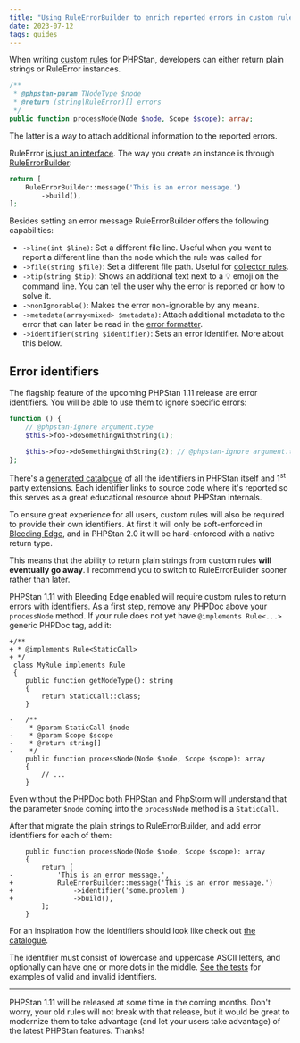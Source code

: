 ```yaml
---
title: "Using RuleErrorBuilder to enrich reported errors in custom rules"
date: 2023-07-12
tags: guides
---
```


When writing [custom rules](/developing-extensions/rules) for PHPStan, developers can either return plain strings or RuleError instances.

```php
/**
 * @phpstan-param TNodeType $node
 * @return (string|RuleError)[] errors
 */
public function processNode(Node $node, Scope $scope): array;
```

The latter is a way to attach additional information to the reported errors.

RuleError [is just an interface](https://github.com/phpstan/phpstan-src/blob/1.12.x/src/Rules/RuleError.php). The way you create an instance is through [RuleErrorBuilder](https://apiref.phpstan.org/1.12.x/PHPStan.Rules.RuleErrorBuilder.html):

```php
return [
	RuleErrorBuilder::message('This is an error message.')
		->build(),
];
```

Besides setting an error message RuleErrorBuilder offers the following capabilities:

* `->line(int $line)`: Set a different file line. Useful when you want to report a different line than the node which the rule was called for
* `->file(string $file)`: Set a different file path. Useful for [collector rules](/developing-extensions/collectors).
* `->tip(string $tip)`: Shows an additional text next to a 💡 emoji on the command line. You can tell the user why the error is reported or how to solve it.
* `->nonIgnorable()`: Makes the error non-ignorable by any means.
* `->metadata(array<mixed> $metadata)`: Attach additional metadata to the error that can later be read in the [error formatter](/developing-extensions/error-formatters).
* `->identifier(string $identifier)`: Sets an error identifier. More about this below.


Error identifiers
----------------

The flagship feature of the upcoming PHPStan 1.11 release are error identifiers. You will be able to use them to ignore specific errors:

```php
function () {
	// @phpstan-ignore argument.type
	$this->foo->doSomethingWithString(1);

	$this->foo->doSomethingWithString(2); // @phpstan-ignore argument.type
};
```

There's a [generated catalogue](/error-identifiers) of all the identifiers in PHPStan itself and 1<sup>st</sup> party extensions. Each identifier links to source code where it's reported so this serves as a great educational resource about PHPStan internals.

To ensure great experience for all users, custom rules will also be required to provide their own identifiers. At first it will only be soft-enforced in [Bleeding Edge](/blog/what-is-bleeding-edge), and in PHPStan 2.0 it will be hard-enforced with a native return type.

This means that the ability to return plain strings from custom rules **will eventually go away**. I recommend you to switch to RuleErrorBuilder sooner rather than later.

PHPStan 1.11 with Bleeding Edge enabled will require custom rules to return errors with identifiers. As a first step, remove any PHPDoc above your `processNode` method. If your rule does not yet have `@implements Rule<...>` generic PHPDoc tag, add it:

```diff-php
+/**
+ * @implements Rule<StaticCall>
+ */
 class MyRule implements Rule
 {
 	public function getNodeType(): string
 	{
 		return StaticCall::class;
 	}

-	/**
-	 * @param StaticCall $node
-	 * @param Scope $scope
-	 * @return string[]
-	 */
 	public function processNode(Node $node, Scope $scope): array
 	{
 		// ...
 	}
```

Even without the PHPDoc both PHPStan and PhpStorm will understand that the parameter `$node` coming into the `processNode` method is a `StaticCall`.

After that migrate the plain strings to RuleErrorBuilder, and add error identifiers for each of them:

```diff-php
 	public function processNode(Node $node, Scope $scope): array
 	{
 		return [
-			'This is an error message.',
+			RuleErrorBuilder::message('This is an error message.')
+				->identifier('some.problem')
+				->build(),
 		];
 	}
```

For an inspiration how the identifiers should look like check out [the catalogue](/error-identifiers).

The identifier must consist of lowercase and uppercase ASCII letters, and optionally can have one or more dots in the middle. [See the tests](https://github.com/phpstan/phpstan-src/blob/1.12.x/tests/PHPStan/Analyser/ErrorTest.php) for examples of valid and invalid identifiers.

------------

PHPStan 1.11 will be released at some time in the coming months. Don't worry, your old rules will not break with that release, but it would be great to modernize them to take advantage (and let your users take advantage) of the latest PHPStan features. Thanks!
